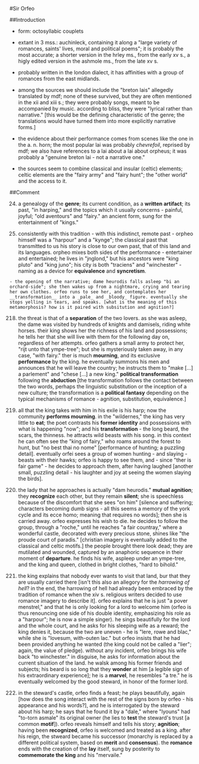 #Sir Orfeo

##Introduction

- form: octosyllabic couplets

- extant in 3 mss.: auchinleck, containing it along a "large variety of romances, saints' lives, moral and political poems"; it is probably the most accurate; a shorter version in the hrley ms., from the early xv s., a higly edited version in the ashmole ms., from the late xv s.

- probably written in the london dialect, it has affinities with a group of romances from the east midlands.

- among the sources we should include the "breton lais" allegedly translated by mdf; none of these survived, but they are often mentioned in the xii and xiii s.; they were probably songs, meant to be accompanied by music. according to bliss, they were "lyrical rather than narrative." [this would be the defining characteristic of the genre; the translations would have turned them into more explicitly narrative forms.]

- the evidence about their performance comes from scenes like the one in the a. n. horn; the most popular lai was probably _chevrefoil_, reprised by mdf; we also have references to a lai about a lai about orpheus; it was probably a "genuine breton lai - not a narrative one."

- the sources seem to combine classical and insular (celtic) elements; celtic elements are the "fairy army" and "fairy hunt"; the "other world" and the access to it.

##Comment

24. a genealogy of the __genre__; its current condition, as a __written artifact__; its past, "in harping," and the topics which it usually concerns - painful, joyful; "old aventours" and "fairy." an ancient form, sung for the entertainment of "kings."

126. consistently with this tradition - with this indistinct, remote past - orpheo himself was a "harpour" and a "kynge"; the classical past that transmitted to us his story is close to our own past, that of this land and its languages. orpheo mixes both sides of the performance - entertainer and entertained; he lives in "jnglond," but his ancestors were "king pluto" and "king juno"; his city is both "traciens" and "winchester" - naming as a device for __equivalence__ and __syncretism__.

	- the opening of the narrative; dame heurodis falls asleep "bi an orchard-side"; she then wakes up from a nightmare, crying and tearing her own clothes. orfeo runs to see her, and contemplates her __transformation__ into a _pale_ and _bloody_ figure. eventually she stops yelling in tears, and speaks. [what is the meaning of this metamorphosis? how is it paired with subsitution and agnition?]

218. the threat is that of a __separation__ of the two lovers. as she was asleep, the dame was visited by hundreds of knights and damisels, riding white horses. their king shows her the richness of his land and possessions; he tells her that she will live with them for the following day on, regardless of her attempts. orfeo gathers a small army to protect her, "rijt unto that ympe-tree"; but she is mysteriously taken away, in any case, "with fairy." ther is much __mourning__, and its exclusive __performance__ by the king. he eventually summons his men and announces that he will leave the country; he instructs them to "make [...] a parlement" and "chese [...] a new king." __political transformation__ following the __abduction__ [the transformation follows the contact between the two words, perhaps the linguistic substitution or the inception of a new culture; the transformation is a __political fantasy__ depending on the typical mechanisms of romance - agnition, substitution, equivalence.]

318. all that the king takes with him in his exile is his harp; now the community __performs mourning__. in the "wildernes," the king has very little to __eat__; the poet contrasts his __former identity__ and possessions with what is happening "now"; and his __transformation__ - the long beard, the scars, the thinness. he attracts wild beasts with his song. in this context he can often see the "king of fairy," who roams around the forest to hunt, but "no best thai no nome" [performance of hunting; a puzzling detail]. eventually orfei sees a group of women hunting - and slaying - beasts with their hawks; orfeo is happy to see them, and - since "ther is fair game" - he decides to approach them, after having laughed [another small, puzzling detail - his laughter and joy at seeing the women slaying the birds].

416. the lady that he approaches is actually "dam heurodis." __mutual agnition__; they __recognize__ each other, but they remain __silent__; she is speechless because of the discomfort that she sees "on him" [silence and suffering; characters becoming dumb signs - all this seems a memory of the york cycle and its ecce homo; meaning that requires no words]; then she is carried away. orfeo expresses his wish to die. he decides to follow the group, through a "roche," until he reaches "a fair countray," where a wonderful castle, decorated with every precious stone, shines like "the proude court of paradis." [christian imagery is eventually added to the classical and celtic motifs.] the people brought there look dead; they are mutilated and wounded, captured by an anaphoric sequence in their moment of __departure__. he finds his wife, aspleep under an ympe-tree, and the king and queen, clothed in bright clothes, "hard to bihold."

518. the king explains that nobody ever wants to visit that land, bur that they are usually carried there [isn't this also an allegory for the _harrowing of hell_? in the end, the harrowing of hell had already been embraced by the tradition of romance when the xiv s. religious writers decided to use romance imagery to describe it]. orfeo explains that he is just "a pover menstrel," and that he is only looking for a lord to welcome him (orfeo is thus renouncing one side of his double identity, emphasizing his role as a "harpour"; he is now a simple singer). he sings beautifully for the lord and the whole court, and he asks for his sleeping wife as a reward; the king denies it, because the two are uneven - he is "lere, rowe and blac," while she is "lovesum, with-outen lac." but orfeo insists that he had been provided anything he wanted (the king could not be called a "lier"; again, the value of pledge). without any incident, orfeo brings his wife back "to winchester." in disguise, he asks for information about the current situation of the land. he walsk among his former friends and subjects; his beard is so long that they __wonder__ at him [a legible sign of his extraordinary experience]; he is a __marvel__, he resembles "a tre." he is eventually welcomed by the good steward, in honor of the former lord.

604. in the steward's castle, orfeo finds a feast; he plays beautifully, again [how does the song interact with the rest of the signs born by orfeo - his appearance and his words?], and he is interrogated by the steward about his harp; he says that he found it by a "dale," where "lyouns" had "to-torn asmale" its original owner (he lies to __test__ the steward's trust [a common __motif__]). orfeo reveals himself and tells his story; __agnition__; having been __recognized__, orfeo is welcomed and treated as a king. after his reign, the stweard became his successor (monarchy is replaced by a different political system, based on __merit__ and __consensus__). the __romance__ ends with the creation of the __lay__ itself, sung by posterity to __commemorate the king__ and his "mervaile."